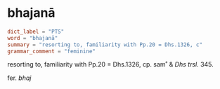 # bhajanā

``` toml
dict_label = "PTS"
word = "bhajanā"
summary = "resorting to, familiarity with Pp.20 = Dhs.1326, c"
grammar_comment = "feminine"
```

resorting to, familiarity with Pp.20 = Dhs.1326, cp. sam˚ & *Dhs trsl.* 345.

fer. *bhaj*

